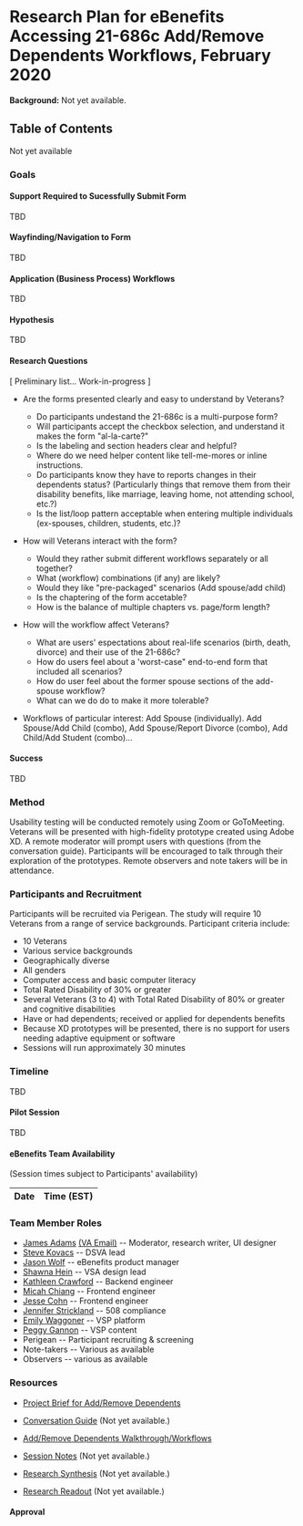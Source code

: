 # Research Plan for eBenefits Accessing 21-686c Add/Remove Dependents Workflows, February 2020  

**Background:** Not yet available.

## Table of Contents
Not yet available

### Goals
#### Support Required to Sucessfully Submit Form
TBD

#### Wayfinding/Navigation to Form
TBD

#### Application (Business Process) Workflows
TBD

#### Hypothesis
TBD

#### Research  Questions
[ Preliminary list... Work-in-progress ]
- Are the forms presented clearly and easy to understand by Veterans?
  - Do participants undestand the 21-686c is a multi-purpose form? 
  - Will participants accept the checkbox selection, and understand it makes the form "al-la-carte?"
  - Is the labeling and section headers clear and helpful?
  - Where do we need helper content like tell-me-mores or inline instructions.
  - Do participants know they have to reports changes in their dependents status? (Particularly things that remove them from their disability benefits, like marriage, leaving home, not attending school, etc.?)
  - Is the list/loop pattern acceptable when entering multiple individuals (ex-spouses, children, students, etc.)?

- How will Veterans interact with the form?
  - Would they rather submit different workflows separately or all together?
  - What (workflow) combinations (if any) are likely? 
  - Would they like "pre-packaged" scenarios (Add spouse/add child)
  - Is the chaptering of the form accetable?
  - How is the balance of multiple chapters vs. page/form length?
 
- How will the workflow affect Veterans?
  - What are users' espectations about real-life scenarios (birth, death, divorce) and their use of the 21-686c? 
  - How do users feel about a 'worst-case" end-to-end form that included all scenarios? 
  - How do user feel about the former spouse sections of the add-spouse workflow?
  - What can we do do to make it more tolerable?

- Workflows of particular interest: Add Spouse (individually). Add Spouse/Add Child (combo), Add Spouse/Report Divorce (combo), Add Child/Add Student (combo)...

#### Success
TBD

### Method
Usability testing will be conducted remotely using Zoom or GoToMeeting. Veterans will be presented with high-fidelity prototype created using Adobe XD. A remote moderator will prompt users with questions (from the conversation guide). Participants will be encouraged to talk through their exploration of the prototypes. Remote observers and note takers will be in attendance.

### Participants and Recruitment
Participants will be recruited via Perigean. The study will require 10 Veterans from a range of service backgrounds. Participant criteria include:
- 10 Veterans
- Various service backgrounds
- Geographically diverse
- All genders
- Computer access and basic computer literacy
- Total Rated Disability of 30% or greater
- Several Veterans (3 to 4) with Total Rated Disability of 80% or greater and cognitive disabilities
- Have or had dependents; received or applied for dependents benefits
- Because XD prototypes will be presented, there is no support for users needing adaptive equipment or software
- Sessions will run approximately 30 minutes

### Timeline
TBD

#### Pilot Session
TBD

#### eBenefits Team Availability
(Session times subject to Participants' availability)

Date | Time (EST)
-----|-----------

### Team Member Roles
- [James Adams](jadams@governmentcio.com) [(VA Email)](james-adams2@va.gov) -- Moderator, research writer, UI designer
- [Steve Kovacs](steve.kovacs@va.gov) -- DSVA lead
- [Jason Wolf](jwolf@governmentcio.com) -- eBenefits product manager
- [Shawna Hein](shawna@adhocteam.us) -- VSA design lead
- [Kathleen Crawford](kcrawford@governmentcio.com) -- Backend engineer
- [Micah Chiang](micha@adhocteam.us) -- Frontend engineer
- [Jesse Cohn](jesse.cohn@adhocteam.us) -- Frontend engineer
- [Jennifer Strickland](jennifer.stricklandn@adhocteam.us) -- 508 compliance
- [Emily Waggoner](emily@adhocteam.us) -- VSP platform
- [Peggy Gannon](peggy@thesocompany.com) -- VSP content
- Perigean -- Participant recruiting & screening
- Note-takers -- Various as available
- Observers -- various as available

### Resources
- [Project Brief for Add/Remove Dependents](https://github.com/department-of-veterans-affairs/va.gov-team/blob/master/teams/vsa/teams/ebenefits/issue-briefs/apply-modify-dependents.md)

- [Conversation Guide]() (Not yet available.)

- [Add/Remove Dependents Walkthrough/Workflows](https://xd.adobe.com/view/0f7759a1-b990-4d71-50c9-138d9e593fd0-7946/)

- [Session Notes]() (Not yet available.)

- [Research Synthesis]() (Not yet available.)

- [Research Readout]() (Not yet available.)

#### Approval
